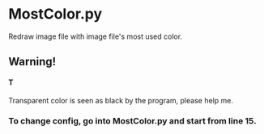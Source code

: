# MostColor.py
Redraw image file with image file's most used color.
## Warning!
#### T
Transparent color is seen as black by the program, please help me.
### To change config, go into MostColor.py and start from line 15.
